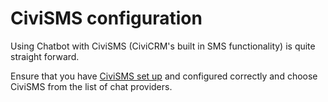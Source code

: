 # CiviSMS configuration

Using Chatbot with CiviSMS (CiviCRM's built in SMS functionality) is quite straight forward.

Ensure that you have [CiviSMS set up](https://docs.civicrm.org/user/en/latest/sms-text-messaging/what-is-sms/) and configured correctly and choose CiviSMS from the list of chat providers.

